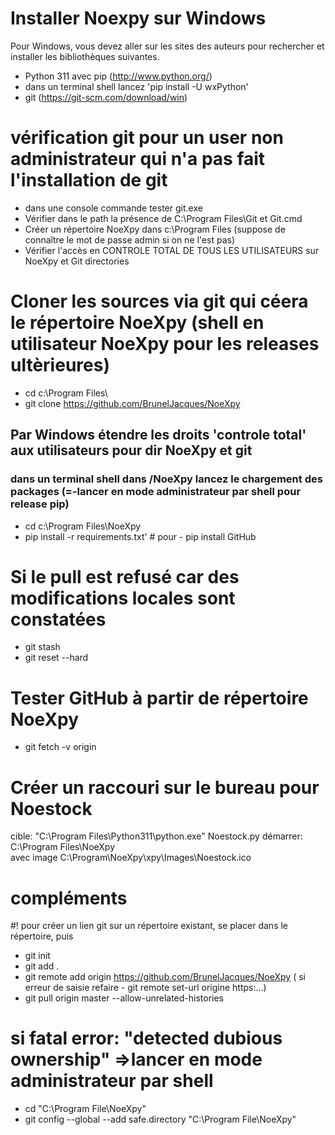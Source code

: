Installer Noexpy sur Windows
===========================

Pour Windows, vous devez aller sur les sites des auteurs pour 
rechercher et installer les bibliothèques suivantes.
- Python 311 avec pip (http://www.python.org/)
- dans un terminal shell lancez 'pip install -U wxPython'
- git (https://git-scm.com/download/win)

# vérification git pour un user non administrateur qui n'a pas fait l'installation de git
- dans une console commande tester git.exe
- Vérifier dans le path la présence de C:\Program Files\Git et Git.cmd 
- Créer un répertoire NoeXpy dans c:\Program Files (suppose de connaître le mot de passe admin si on ne l'est pas)
- Vérifier l'accès en CONTROLE TOTAL DE TOUS LES UTILISATEURS sur NoeXpy et Git directories

# Cloner les sources via git qui céera le répertoire NoeXpy (shell en utilisateur NoeXpy pour les releases ultèrieures)
- cd c:\Program Files\
- git clone https://github.com/BrunelJacques/NoeXpy 

## Par Windows étendre les droits 'controle total' aux utilisateurs pour dir NoeXpy et git

### dans un terminal shell dans /NoeXpy lancez le chargement des packages (=-lancer en mode administrateur par shell pour release pip)
- cd c:\Program Files\NoeXpy
- pip install -r requirements.txt' # pour - pip install GitHub

# Si le pull est refusé car des modifications locales sont constatées
- git stash
- git reset --hard

# Tester GitHub à partir de répertoire NoeXpy
- git fetch -v origin 

# Créer un raccouri sur le bureau pour Noestock
cible: "C:\Program Files\Python311\python.exe" Noestock.py 
démarrer: C:\Program Files\NoeXpy\
avec image C:\Program\NoeXpy\xpy\Images\Noestock.ico


# compléments
#! pour créer un lien git sur un répertoire existant, se placer dans le répertoire, puis
- git init
- git add .
- git remote add origin https://github.com/BrunelJacques/NoeXpy
 ( si erreur de saisie refaire - git remote set-url origine https:...)
- git pull origin master --allow-unrelated-histories

# si fatal error: "detected dubious ownership" =>lancer en mode administrateur par shell
- cd "C:\Program File\NoeXpy"
- git config --global --add safe.directory "C:\Program File\NoeXpy"
